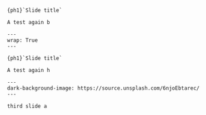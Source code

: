 ```{slide}

{ph1}`Slide title`

A test again b
```

```{slide}
---
wrap: True
---

{ph1}`Slide title`

A test again h
```

```{slide}
---
dark-background-image: https://source.unsplash.com/6njoEbtarec/
---

third slide a
```
